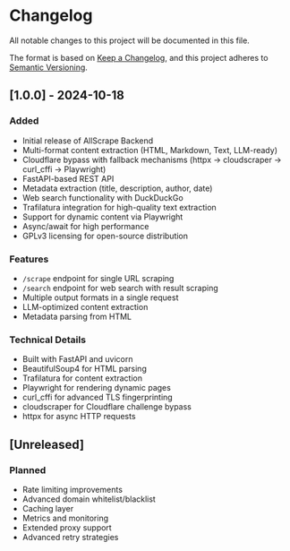# Changelog

All notable changes to this project will be documented in this file.

The format is based on [Keep a Changelog](https://keepachangelog.com/en/1.0.0/),
and this project adheres to [Semantic Versioning](https://semver.org/spec/v2.0.0.html).

## [1.0.0] - 2024-10-18

### Added
- Initial release of AllScrape Backend
- Multi-format content extraction (HTML, Markdown, Text, LLM-ready)
- Cloudflare bypass with fallback mechanisms (httpx → cloudscraper → curl_cffi → Playwright)
- FastAPI-based REST API
- Metadata extraction (title, description, author, date)
- Web search functionality with DuckDuckGo
- Trafilatura integration for high-quality text extraction
- Support for dynamic content via Playwright
- Async/await for high performance
- GPLv3 licensing for open-source distribution

### Features
- `/scrape` endpoint for single URL scraping
- `/search` endpoint for web search with result scraping
- Multiple output formats in a single request
- LLM-optimized content extraction
- Metadata parsing from HTML

### Technical Details
- Built with FastAPI and uvicorn
- BeautifulSoup4 for HTML parsing
- Trafilatura for content extraction
- Playwright for rendering dynamic pages
- curl_cffi for advanced TLS fingerprinting
- cloudscraper for Cloudflare challenge bypass
- httpx for async HTTP requests

## [Unreleased]

### Planned
- Rate limiting improvements
- Advanced domain whitelist/blacklist
- Caching layer
- Metrics and monitoring
- Extended proxy support
- Advanced retry strategies
